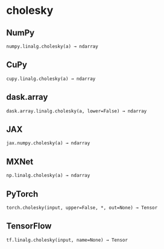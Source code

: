# cholesky

## NumPy

```
numpy.linalg.cholesky(a) → ndarray
```

## CuPy

```
cupy.linalg.cholesky(a) → ndarray
```

## dask.array

```
dask.array.linalg.cholesky(a, lower=False) → ndarray
```

## JAX

```
jax.numpy.cholesky(a) → ndarray
```

## MXNet

```
np.linalg.cholesky(a) → ndarray
```

## PyTorch

```
torch.cholesky(input, upper=False, *, out=None) → Tensor
```

## TensorFlow

```
tf.linalg.cholesky(input, name=None) → Tensor
```
